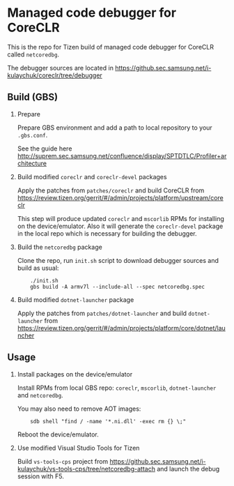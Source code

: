 # Managed code debugger for CoreCLR

This is the repo for Tizen build of managed code debugger for CoreCLR called `netcoredbg`.

The debugger sources are located in https://github.sec.samsung.net/i-kulaychuk/coreclr/tree/debugger

## Build (GBS)

1. Prepare

   Prepare GBS environment and add a path to local repository to your `.gbs.conf`.

   See the guide here http://suprem.sec.samsung.net/confluence/display/SPTDTLC/Profiler+architecture

2. Build modified `coreclr` and `coreclr-devel` packages

   Apply the patches from `patches/coreclr` and build CoreCLR from
   https://review.tizen.org/gerrit/#/admin/projects/platform/upstream/coreclr

   This step will produce updated `coreclr` and `mscorlib` RPMs for installing on the device/emulator.
   Also it will generate the `coreclr-devel` package in the local repo which is necessary for building the debugger.

3. Build the `netcoredbg` package

   Clone the repo, run `init.sh` script to download debugger sources and build as usual:
   ```
       ./init.sh
       gbs build -A armv7l --include-all --spec netcoredbg.spec
   ```

4. Build modified `dotnet-launcher` package

   Apply the patches from `patches/dotnet-launcher` and build `dotnet-launcher` from
   https://review.tizen.org/gerrit/#/admin/projects/platform/core/dotnet/launcher

## Usage

1. Install packages on the device/emulator

   Install RPMs from local GBS repo: `coreclr`, `mscorlib`, `dotnet-launcher` and `netcoredbg`.

   You may also need to remove AOT images:
   ```
       sdb shell "find / -name '*.ni.dll' -exec rm {} \;"
   ```

   Reboot the device/emulator.

2. Use modified Visual Studio Tools for Tizen

   Build `vs-tools-cps` project from
   https://github.sec.samsung.net/i-kulaychuk/vs-tools-cps/tree/netcoredbg-attach
   and launch the debug session with F5.
